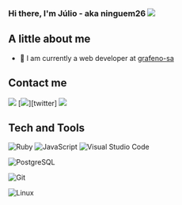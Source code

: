 ### Hi there, I'm Júlio - aka ninguem26 [![](https://www.codewars.com/users/ninguem26/badges/micro)][codewars]

## A little about me

- 🔭 I am currently a web developer at [grafeno-sa](https://github.com/gierd-inc)

## Contact me

[![](https://img.shields.io/badge/-LinkedIn-222222?style=flat-square&logo=Linkedin&logoColor=white)][linkedin]
[![](https://img.shields.io/badge/-Twitter-222222?style=flat-square&logo=twitter&logoColor=white)][twitter]
[![](https://img.shields.io/badge/-Gmail-222222?style=flat-square&logo=gmail&logoColor=white)][gmail]

## Tech and Tools

![Ruby](https://img.shields.io/badge/Ruby-black?style=flat-square&logo=ruby&logoColor=red)
![JavaScript](https://img.shields.io/badge/JavaScript-black?style=flat-square&logo=javascript&logoColor=F7DF1E)
![Visual Studio Code](https://img.shields.io/badge/VSCode-black?style=flat-square&logo=visual-studio-code&logoColor=blue)

![PostgreSQL](https://img.shields.io/badge/-PostgreSQL-black?style=flat-square&logo=postgresql)

![Git](https://img.shields.io/badge/-Git-black?style=flat-square&logo=git)

![Linux](https://img.shields.io/badge/-Linux-black?style=flat-square&logo=linux)

[linkedin]: https://www.linkedin.com/in/j%C3%BAlio-c%C3%A9sar-42784940/
[codewars]: https://www.codewars.com/users/ninguem26
[gmail]: mailto:diolandajr@gmail.com
